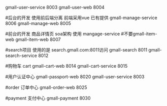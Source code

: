 gmall-user-service  8003
gmall-user-web 8004

#后台的开发 使用前后端分离 前端采用vue 已有提供
gmall-manage-service  8006
gmall-manage-web  8005

#前台的开发  商品详情页 soa架构 使用 mangage-service 
#不要gmall-item-web
gmall-item-web   8007

#search项目 使用的是 search.gmall.com:8011访问
gmall-search 8011
gmall-search-service 8012

#购物车  cart
gmall-cart-web 8014
gmall-cart-service  8015

#用户认证中心
gmall-passport-web  8020
gmall-user-service 8003 

#order 订单中心
gmall-order-web 8025

#payment 支付中心
gmall-payment 8030
